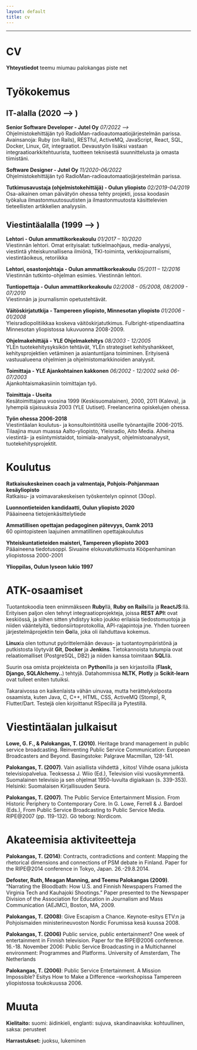 ```yaml
---
layout: default
title: cv
---
```


------------------------------------------------------------------------


# CV

**Yhteystiedot**
teemu miumau palokangas piste net

# Työkokemus

## IT-alalla (2020 --> )

**Senior Software Developer - Jutel Oy**
*07/2022 -->*<br />
Ohjelmistokehittäjän työ RadioMan-radioautomaatiojärjestelmän parissa.
Avainsanoja: Ruby (on Rails), RESTful, ActiveMQ, JavaScript, React, SQL, Docker, Linux, Git,
integraatiot. Devaustyön lisäksi vastaan integraatioarkkitehtuurista, tuotteen teknisestä suunnittelusta
ja omasta tiimistäni.

**Software Designer - Jutel Oy**
*11/2020-06/2022*<br />
Ohjelmistokehittäjän työ RadioMan-radioautomaatiojärjestelmän parissa.

**Tutkimusavustaja (ohjelmistokehittäjä) - Oulun yliopisto**
*02/2019-04/2019* <br />
Osa-aikainen oman päivätyön ohessa tehty projekti, jossa koodasin
työkalua ilmastonmuutosuutisten ja ilmastonmuutosta käsittelevien
tieteellisten artikkelien analyysiin.

## Viestintäalalla (1999 --> )

**Lehtori - Oulun ammattikorkeakoulu**
*01/2017 – 10/2020*<br />
Viestinnän lehtori. Omat erityisalat: tutkielmaohjaus, media-analyysi,
viestintä yhteiskunnallisena ilmiönä, TKI-toiminta, verkkojournalismi,
viestintäoikeus, retoriikka

**Lehtori, osastonjohtaja - Oulun ammattikorkeakoulu**
*05/2011 – 12/2016*<br />
Viestinnän tutkinto-ohjelman esimies. Viestinnän lehtori.

**Tuntiopettaja - Oulun ammattikorkeakoulu**
*02/2008 - 05/2008, 08/2009 - 07/2010*<br />
Viestinnän ja journalismin opetustehtävät.

**Väitöskirjatutkija - Tampereen yliopisto, Minnesotan yliopisto**
*01/2006 - 01/2008*<br />
Yleisradiopolitiikkaa koskeva väitöskirjatutkimus.
Fulbright-stipendiaattina Minnesotan yliopistossa lukuvuonna 2008-2009.

**Ohjelmakehittäjä - YLE Ohjelmakehitys**
*08/2003 - 12/2005*<br />
YLEn tuotekehitysyksikön tehtävät, YLEn strategiset kehityshankkeet,
kehitysprojektien vetäminen ja asiantuntijana toimiminen. Erityisenä
vastuualueena ohjelmien ja ohjelmistomarkkinoiden analyysit.

**Toimittaja - YLE Ajankohtainen kakkonen**
*06/2002 - 12/2002 sekä 06-07/2003*<br />
Ajankohtaismakasiinin toimittajan työ.

**Toimittaja - Useita**<br />
Kesätoimittajana vuosina 1999 (Keskisuomalainen), 2000, 2011 (Kaleva),
ja lyhempiä sijaisuuksia 2003 (YLE Uutiset). Freelancerina opiskelujen
ohessa.

**Työn ohessa 2006-2018**<br />
Viestintäalan koulutus- ja konsultointitöitä useille työnantajille
2006-2015. Tilaajina muun muassa Aalto-yliopisto, Yleisradio, Aito
Media. Aiheina viestintä- ja esiintymistaidot, toimiala-analyysit,
ohjelmistoanalyysit, tuotekehitysprojektit.

# Koulutus

**Ratkaisukeskeinen coach ja valmentaja, Pohjois-Pohjanmaan kesäyliopisto**<br />
Ratkaisu- ja voimavarakeskeisen työskentelyn opinnot (30op).

**Luonnontieteiden kandidaatti, Oulun yliopisto 2020**<br />
Pääaineena tietojenkäsittelytiede

**Ammatillisen opettajan pedagoginen pätevyys, Oamk 2013**<br />
60 opintopisteen laajuinen ammatillinen opettajakoulutus

**Yhteiskuntatieteiden maisteri, Tampereen yliopisto 2003**<br />
Pääaineena tiedotusoppi. Sivuaine elokuvatutkimusta Kööpenhaminan
yliopistossa 2000-2001

**Ylioppilas, Oulun lyseon lukio 1997**<br />

# ATK-osaamiset

Tuotantokoodia teen enimmäkseen **Ruby**llä, **Ruby on Rails**illa ja
**ReactJS**:llä. Erityisen paljon olen tehnyt integraatioprojekteja,
joissa **REST API**t ovat keskiössä, ja siihen sitten yhdistyy koko joukko erilaisia
tiedostomuotoja ja niiden vääntelyitä, tiedonsiirtoprotokollia, API-rajapintoja jne.
Yhden tuoreen järjestelmäprojektin tein **Go**lla, joka oli ilahduttava kokemus.

**Linux**ia olen tottunut pyörittelemään devaus- ja tuotantoympäristönä ja putkistosta löytyvät **Git**, **Docker** ja **Jenkins**.
Tietokannoista tutumpia ovat relaatiomalliset (PostgreSQL, DB2) ja niiden kanssa toimitaan **SQL**llä.

Suurin osa omista projekteista on **Python**illa ja sen kirjastoilla (**Flask, Django, SQLAlchemy..**) tehtyjä.
Datahommissa **NLTK**, **Plotly** ja **Scikit-learn** ovat tulleet eniten tutuiksi.

Takaraivossa on kaikenlaista vähän uinuvaa, mutta herättelykelposta osaamista, kuten Java, C, C++, HTML, CSS,
ActiveMQ (Stomp), R, Flutter/Dart. Testejä olen kirjoittanut RSpecillä ja Pytestillä.

# Viestintäalan julkaisut

**Lowe, G. F., & Palokangas, T. (2010)**. Heritage brand management in
public service broadcasting. Reinventing Public Service Communication:
European Broadcasters and Beyond. Basingstoke: Palgrave Macmillan,
128-141.

**Palokangas, T. (2007)**. Vain asiallista viihdettä , kiitos! Viihde
osana julkista televisiopalvelua. Teoksessa J. Wiio (Ed.), Television
viisi vuosikymmentä. Suomalainen televisio ja sen ohjelmat 1950-luvulta
digiaikaan (s. 339-353). Helsinki: Suomalaisen Kirjallisuuden Seura.

**Palokangas, T. (2007)**. The Public Service Entertainment Mission.
From Historic Periphery to Contemporary Core. In G. Lowe, Ferrell & J.
Bardoel (Eds.), From Public Service Broadcasting to Public Service
Media. RIPE@2007 (pp. 119-132). Gö teborg: Nordicom.

# Akateemisia aktiviteetteja

**Palokangas, T. (2014)**: Contracts, contradictions and content:
Mapping the rhetorical dimensions and connections of PSM debate in
Finland. Paper for the RIPE@2014 conference in Tokyo, Japan.
26.-29.8.2014.

**Defoster, Ruth, Meagan Manning, and Teemu Palokangas (2009)**.
“Narrating the Bloodbath: How U.S. and Finnish Newspapers Framed the
Virginia Tech and Kauhajoki Shootings.” Paper presented to the Newspaper
Division of the Association for Education in Journalism and Mass
Communication (AEJMC), Boston, MA, 2009.

**Palokangas, T. (2008)**: Give Escapism a Chance. Keynote-esitys ETV:n
ja Pohjoismaiden ministerineuvoston Nordic Forumissa kesä kuussa 2008.

**Palokangas, T. (2006)** Public service, public entertainment? One week
of entertainment in Finnish television. Paper for the RIPE@2006
conference. 16.-18. November 2006: Public Service Broadcasting in a
Multichannel environment: Programmes and Platforms. University of
Amsterdam, The Netherlands

**Palokangas, T. (2006)**: Public Service Entertainment. A Mission
Impossible? Esitys How to Make a Difference –workshopissa Tampereen
yliopistossa toukokuussa 2006.

# Muuta

**Kielitaito:** suomi: äidinkieli, englanti: sujuva, skandinaaviska:
kohtuullinen, saksa: perusteet

**Harrastukset:** juoksu, lukeminen

